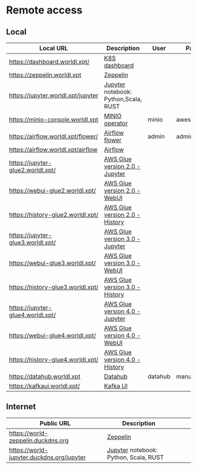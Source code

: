 # Remote access
## Local
| Local URL                          | Description                                                                                                                | User    | Password       |
|------------------------------------|----------------------------------------------------------------------------------------------------------------------------|---------|----------------|
| https://dashboard.worldl.xpt/      | [K8S dashboard](https://kubernetes.io/docs/tasks/access-application-cluster/web-ui-dashboard/)                             |         |                |
| https://zeppelin.worldl.xpt        | [Zeppelin](https://zeppelin.apache.org/)                                                                                   |         |                |
| https://jupyter.worldl.xpt/jupyter | [Jupyter](https://jupyter.org/) notebook: Python,Scala, RUST                                                               |         |                |
| https://minio-console.worldl.xpt   | [MINIO operator](https://github.com/minio/operator/)                                                                       | minio   | awesomes3      |
| https://airflow.worldl.xpt/flower/ | [Airflow flower](https://airflow.apache.org/docs/apache-airflow/stable/administration-and-deployment/security/flower.html) | admin   | admin          |
| https://airflow.worldl.xpt/airflow | [Airflow](https://airflow.apache.org/docs/apache-airflow/stable/index.html)                                                |         |                |
| https://jupyter-glue2.worldl.xpt/  | [AWS Glue version 2.0 - Jupyter](https://docs.aws.amazon.com/glue/latest/dg/aws-glue-programming-etl-libraries.html)       |         |                |
| https://webui-glue2.worldl.xpt/    | [AWS Glue version 2.0 - WebUI](https://docs.aws.amazon.com/glue/latest/dg/aws-glue-programming-etl-libraries.html)         |         |                |
| https://history-glue2.worldl.xpt/  | [AWS Glue version 2.0 - History](https://docs.aws.amazon.com/glue/latest/dg/aws-glue-programming-etl-libraries.html)       |         |                |
| https://jupyter-glue3.worldl.xpt/  | [AWS Glue version 3.0 - Jupyter](https://docs.aws.amazon.com/glue/latest/dg/aws-glue-programming-etl-libraries.html)       |         |                |
| https://webui-glue3.worldl.xpt/    | [AWS Glue version 3.0 - WebUI](https://docs.aws.amazon.com/glue/latest/dg/aws-glue-programming-etl-libraries.html)         |         |                |
| https://history-glue3.worldl.xpt/  | [AWS Glue version 3.0 - History](https://docs.aws.amazon.com/glue/latest/dg/aws-glue-programming-etl-libraries.html)       |         |                |
| https://jupyter-glue4.worldl.xpt/  | [AWS Glue version 4.0 - Jupyter](https://docs.aws.amazon.com/glue/latest/dg/aws-glue-programming-etl-libraries.html)       |         |                |
| https://webui-glue4.worldl.xpt/    | [AWS Glue version 4.0 - WebUI](https://docs.aws.amazon.com/glue/latest/dg/aws-glue-programming-etl-libraries.html)         |         |                |
| https://history-glue4.worldl.xpt/  | [AWS Glue version 4.0 - History](https://docs.aws.amazon.com/glue/latest/dg/aws-glue-programming-etl-libraries.html)       |         |                |
| https://datahub.worldl.xpt         | [Datahub](https://datahubproject.io)                                                                                       | datahub | manualPassword |
| https://kafkaui.worldl.xpt/        | [Kafka UI](https://github.com/provectus/kafka-ui)                                                                          |         |

## Internet
| Public URL                                 | Description                                                   |                   |   |   |
|--------------------------------------------|---------------------------------------------------------------|-------------------|---|---|
| https://world-zeppelin.duckdns.org         | [Zeppelin](https://zeppelin.apache.org/)                      |                   |   |   |
| https://world-jupyter.duckdns.org/jupyter  | [Jupyter](https://jupyter.org/) notebook: Python, Scala, RUST |                   |   |   |
